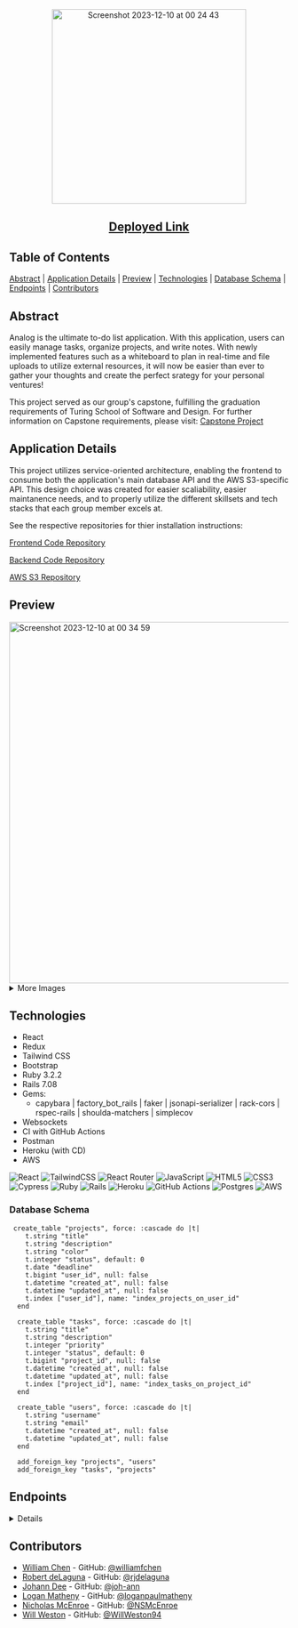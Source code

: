 <div align="center">
  <img width="350" alt="Screenshot 2023-12-10 at 00 24 43" src="https://github.com/analog-m4/.github/assets/126308696/4da02fb5-952b-4c79-9621-2f06638a8d18">
  
## [Deployed Link](https://analog-fe.vercel.app/)

</div>

## Table of Contents

[Abstract](#abstract) |
[Application Details](#application-details) |
[Preview](#preview) |
[Technologies](#technologies) |
[Database Schema](#database-schema) |
[Endpoints](#endpoints) |
[Contributors](#contributors) 

## Abstract

Analog is the ultimate to-do list application.  With this application, users can easily manage tasks, organize projects, and write notes.  With newly implemented features such as a whiteboard to plan in real-time and file uploads to utilize external resources, it will now be easier than ever to gather your thoughts and create the perfect srategy for your personal ventures!

This project served as our group's capstone, fulfilling the graduation requirements of Turing School of Software and Design. For further information on Capstone requirements, please visit: [Capstone Project](https://mod4.turing.edu/projects/capstone/)

## Application Details

This project utilizes service-oriented architecture, enabling the frontend to consume both the application's main database API and the AWS S3-specific API.  This design choice was created for easier scaliability, easier maintanence needs, and to properly utilize the different skillsets and tech stacks that each group member excels at.

See the respective repositories for thier installation instructions:

[Frontend Code Repository](https://github.com/analog-m4/analog_fe)

[Backend Code Repository](https://github.com/analog-m4/analog_be)

[AWS S3 Repository](https://github.com/analog-m4/s3_direct_upload_microservice)

## Preview
<img width="650" alt="Screenshot 2023-12-10 at 00 34 59" src="https://github.com/analog-m4/.github/assets/126308696/e9177493-fb3f-4e03-8c34-ae4b38f3ca11">

<details>
  
<summary>
More Images
</summary> 
<img width="650" alt="Screenshot 2023-12-10 at 00 38 21" src="https://github.com/analog-m4/.github/assets/126308696/57c32404-28b8-4a25-b164-028600376730">
<img width="650" alt="Screenshot 2023-12-10 at 00 46 08" src="https://github.com/analog-m4/.github/assets/126308696/3918a39d-b024-4f67-ba3e-8746d579add5">
</details>

## Technologies
- React
- Redux
- Tailwind CSS
- Bootstrap
- Ruby 3.2.2
- Rails 7.08
- Gems:
  - capybara | factory_bot_rails | faker | jsonapi-serializer |  rack-cors | rspec-rails | shoulda-matchers | simplecov
- Websockets
- CI with GitHub Actions
- Postman
- Heroku (with CD)
- AWS

![React](https://img.shields.io/badge/react-%2320232a.svg?style=for-the-badge&logo=react&logoColor=%2361DAFB)
![TailwindCSS](https://img.shields.io/badge/tailwindcss-%2338B2AC.svg?style=for-the-badge&logo=tailwind-css&logoColor=white)
![React Router](https://img.shields.io/badge/React_Router-CA4245?style=for-the-badge&logo=react-router&logoColor=white)
![JavaScript](https://img.shields.io/badge/javascript-%23323330.svg?style=for-the-badge&logo=javascript&logoColor=%23F7DF1E)
![HTML5](https://img.shields.io/badge/html5-%23E34F26.svg?style=for-the-badge&logo=html5&logoColor=white) 
![CSS3](https://img.shields.io/badge/css3-%231572B6.svg?style=for-the-badge&logo=css3&logoColor=white)
![Cypress](https://img.shields.io/badge/Cypress-17202C.svg?style=for-the-badge&logo=Cypress&logoColor=white)
![Ruby](https://img.shields.io/badge/ruby-%23CC342D.svg?style=for-the-badge&logo=ruby&logoColor=white)
![Rails](https://img.shields.io/badge/rails-%23CC0000.svg?style=for-the-badge&logo=ruby-on-rails&logoColor=white)
![Heroku](https://img.shields.io/badge/heroku-%23430098.svg?style=for-the-badge&logo=heroku&logoColor=white)
![GitHub Actions](https://img.shields.io/badge/github%20actions-%232671E5.svg?style=for-the-badge&logo=githubactions&logoColor=white)
![Postgres](https://img.shields.io/badge/postgres-%23316192.svg?style=for-the-badge&logo=postgresql&logoColor=white)
![AWS](https://img.shields.io/badge/AWS-%23FF9900.svg?style=for-the-badge&logo=amazon-aws&logoColor=white)

### Database Schema

```
 create_table "projects", force: :cascade do |t|
    t.string "title"
    t.string "description"
    t.string "color"
    t.integer "status", default: 0
    t.date "deadline"
    t.bigint "user_id", null: false
    t.datetime "created_at", null: false
    t.datetime "updated_at", null: false
    t.index ["user_id"], name: "index_projects_on_user_id"
  end

  create_table "tasks", force: :cascade do |t|
    t.string "title"
    t.string "description"
    t.integer "priority"
    t.integer "status", default: 0
    t.bigint "project_id", null: false
    t.datetime "created_at", null: false
    t.datetime "updated_at", null: false
    t.index ["project_id"], name: "index_tasks_on_project_id"
  end

  create_table "users", force: :cascade do |t|
    t.string "username"
    t.string "email"
    t.datetime "created_at", null: false
    t.datetime "updated_at", null: false
  end

  add_foreign_key "projects", "users"
  add_foreign_key "tasks", "projects"
```

## Endpoints

<details close>

### Display a User's Dashboard

```
GET /api/v1/users/:id/dashboard
```
<details close>
Example Value:

```
{
    "data": {
        "id": "1",
        "type": "dashboard",
        "attributes": {
            "username": "Test User 1",
            "email": "user1@test.com",
            "projects": [
                {
                    "id": 1,
                    "title": "Project 1",
                    "description": "This is the first project",
                    "color": "123xyz",
                    "status": "assigned",
                    "deadline": "2023-12-12",
                    "tasks": [
                        {
                            "id": 1,
                            "title": "Task 1",
                            "description": "This is the first task",
                            "priority": "low",
                            "status": "backlog",
                            "project_id": 1
                        },
                        {
                            "id": 2,
                            "title": "Task 2",
                            "description": "This is the second task",
                            "priority": "medium",
                            "status": "doing",
                            "project_id": 1
                        }
                    ]
                },
                {
                    "id": 2,
                    "title": "Project 2",
                    "description": "This is the second project",
                    "color": "456abc",
                    "status": "assigned",
                    "deadline": "2023-11-24",
                    "tasks": [
                        {
                            "id": 3,
                            "title": "Task 3",
                            "description": "This is the third task",
                            "priority": "high",
                            "status": "backlog",
                            "project_id": 2
                        },
                        {
                            "id": 4,
                            "title": "Task 4",
                            "description": "This is the fourth task",
                            "priority": "critical",
                            "status": "done",
                            "project_id": 2
                        }
                    ]
                }
            ]
        }
    }
}
```

</details>

---

### Create a New Project

```
POST /api/v1/users/:id/projects
```
<details close>
Example Value:

```
{
    "data": {
        "id": "7",
        "type": "project",
        "attributes": {
            "user_id": 1,
            "title": "project 1",
            "description": "A New Project",
            "color": "123xyz",
            "status": "assigned",
            "deadline": "2023-12-11"
        },
        "relationships": {
            "tasks": {
                "data": []
            }
        }
    }
}
```

</details>

---

### Create a New Task

```
POST /api/v1/users/:id/projects/:project_id/tasks
```
<details close>
Example Value:

```
{
    "data": {
        "id": "13",
        "type": "task",
        "attributes": {
            "project_id": 6,
            "title": "Task 1",
            "description": "A New Task",
            "priority": "medium",
            "status": "backlog"
        }
    }
}
```

</details>

---
### Update a Task

```
PATCH /api/v1/users/:id/projects/:project_id/tasks/:task_id
```
<details close>
Example Value:

```
{
    "data": {
        "id": "13",
        "type": "task",
        "attributes": {
            "project_id": 6,
            "title": "Task 1",
            "description": "A New Task",
            "priority": "medium",
            "status": "doing"
        }
    }
}
```

</details>

---

</details>

## Contributors

- [William Chen](https://www.linkedin.com/in/williamfchen/) - GitHub: [@williamfchen](https://github.com/williamfchen)
- [Robert deLaguna](https://www.linkedin.com/in/robert-delaguna/) - GitHub: [@rjdelaguna](https://github.com/rjdelaguna)
- [Johann Dee](https://www.linkedin.com/in/johanndee/) - GitHub: [@joh-ann](https://github.com/joh-ann)
- [Logan Matheny](https://www.linkedin.com/in/loganpmatheny/) - GitHub: [@loganpaulmatheny](https://github.com/loganpaulmatheny)
- [Nicholas McEnroe](https://www.linkedin.com/in/nicholasmcenroe/) - GitHub: [@NSMcEnroe](https://github.com/NSMcEnroe)
- [Will Weston](https://www.linkedin.com/in/weston-william/) - GitHub: [@WillWeston94](https://github.com/WillWeston94)
